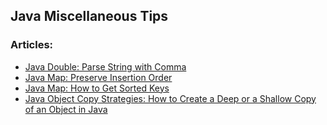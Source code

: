 
## Java Miscellaneous Tips


### Articles:
- [Java Double: Parse String with Comma](https://codingstrain.com/java-double-parse-string-with-comma/)
- [Java Map: Preserve Insertion Order](https://codingstrain.com/java-map-preserve-insertion-order/)
- [Java Map: How to Get Sorted Keys](https://codingstrain.com/java-map-how-to-get-sorted-keys/)
- [Java Object Copy Strategies: How to Create a Deep or a Shallow Copy of an Object in Java](https://codingstrain.com/how-to-create-a-deep-or-a-shallow-copy-of-an-object-in-java/)
